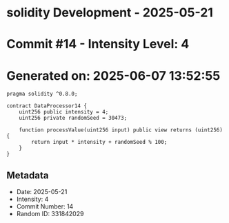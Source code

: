 ﻿# solidity Development - 2025-05-21
# Commit #14 - Intensity Level: 4
# Generated on: 2025-06-07 13:52:55
```solidity
pragma solidity ^0.8.0;

contract DataProcessor14 {
    uint256 public intensity = 4;
    uint256 private randomSeed = 30473;

    function processValue(uint256 input) public view returns (uint256) {
        return input * intensity + randomSeed % 100;
    }
}
```
## Metadata
- Date: 2025-05-21
- Intensity: 4
- Commit Number: 14
- Random ID: 331842029
